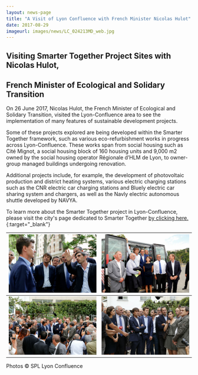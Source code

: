 ```yaml
---
layout: news-page
title: "A Visit of Lyon Confluence with French Minister Nicolas Hulot"
date: 2017-08-29
imageurl: images/news/LC_024213MD_web.jpg
---
```


<div class="multiline">
<h2><span class="ornament-news">Visiting Smarter Together Project Sites with Nicolas Hulot,</span></h2>
<h2><span class="ornament-news">French Minister of Ecological and Solidary Transition</span></h2>
</div>

On 26 June 2017, Nicolas Hulot, the French Minister of Ecological and Solidary Transition, visited the Lyon-Confluence area to see the implementation of many features of sustainable development projects.

Some of these projects explored are being developed within the Smarter Together framework, such as various eco-refurbishment works in progress across Lyon-Confluence. These works span from social housing such as Cité Mignot, a social housing block of 160 housing units and 9,000 m2 owned by the social housing operator Régionale d’HLM de Lyon, to owner-group managed buildings undergoing renovation. 

Additional projects include, for example, the development of photovoltaic production and district heating systems, various electric charging stations such as the CNR electric car charging stations and Bluely electric car sharing system and chargers, as well as the Navly electric autonomous shuttle developed by NAVYA.

To learn more about the Smarter Together project in Lyon-Confluence, please visit the city's page dedicated to Smarter Together [by clicking here.](http://www.lyon-confluence.fr/en/innovating/2016-2020-smarter-together.html){:target="_blank"}

![N Hulot Visit 1.jpg](/images/news/LC_024213MD_web.jpg)             |  ![N Hulot Visit 2.jpg](/images/news/LC_024209MD_web.jpg)
:-------------------------:|:-------------------------:
![N Hulot Visit 3.jpg](/images/news/LC_024214MD_web.jpg)  |  ![N Hulot Visit 4.jpg](/images/news/LC_024185MD_web.jpg)
Photos © SPL Lyon Confluence 
